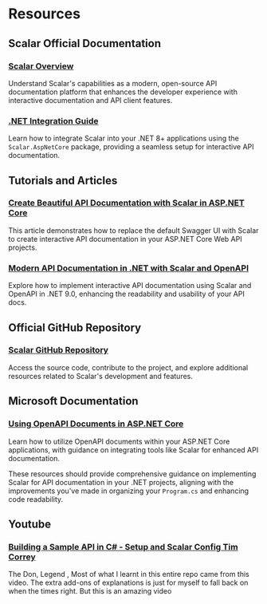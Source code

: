 # Resources

## Scalar Official Documentation

### **[Scalar Overview](https://scalar.com)**

Understand Scalar's capabilities as a modern, open-source API documentation platform that enhances the developer experience with interactive documentation and API client features.

### **[.NET Integration Guide](https://github.com/scalar/scalar/blob/main/documentation/integrations/dotnet.md)**

Learn how to integrate Scalar into your .NET 8+ applications using the `Scalar.AspNetCore` package, providing a seamless setup for interactive API documentation.

## Tutorials and Articles

### **[Create Beautiful API Documentation with Scalar in ASP.NET Core](https://juldhais.net/create-a-beautiful-api-documentation-with-scalar-in-asp-net-core-d3d4d17570a6)**

This article demonstrates how to replace the default Swagger UI with Scalar to create interactive API documentation in your ASP.NET Core Web API projects.

### **[Modern API Documentation in .NET with Scalar and OpenAPI](https://blog.antosubash.com/posts/dotnet-openapi-with-scalar)**

Explore how to implement interactive API documentation using Scalar and OpenAPI in .NET 9.0, enhancing the readability and usability of your API docs.

## Official GitHub Repository

### **[Scalar GitHub Repository](https://github.com/scalar/scalar)**

Access the source code, contribute to the project, and explore additional resources related to Scalar's development and features.

## Microsoft Documentation

### **[Using OpenAPI Documents in ASP.NET Core](https://learn.microsoft.com/en-us/aspnet/core/fundamentals/openapi/using-openapi-documents?view=aspnetcore-9.0#use-scalar-for-interactive-api-documentation)**

Learn how to utilize OpenAPI documents within your ASP.NET Core applications, with guidance on integrating tools like Scalar for enhanced API documentation.

These resources should provide comprehensive guidance on implementing Scalar for API documentation in your .NET projects, aligning with the improvements you've made in organizing your `Program.cs` and enhancing code readability. 

## Youtube

### **[Building a Sample API in C# - Setup and Scalar Config Tim Correy](https://www.youtube.com/watch?v=5ZhlBJr95-4)**
The Don, Legend , Most of what I learnt in this entire repo came from this video. The extra add-ons of explanations is just for myself to fall back on when the times right. But this is an amazing video 